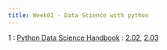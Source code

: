 ```yaml
---
title: Week02 - Data Science with python
---
```


1
: [Python Data Science Handbook](https://jakevdp.github.io/PythonDataScienceHandbook/)
  : [2.02](https://jakevdp.github.io/PythonDataScienceHandbook/02.02-the-basics-of-numpy-arrays.html), [2.03](https://jakevdp.github.io/PythonDataScienceHandbook/02.03-computation-on-arrays-ufuncs.html)


